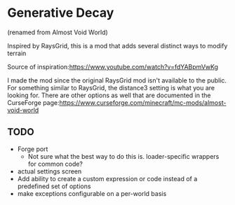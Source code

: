 # Generative Decay
(renamed from Almost Void World)

Inspired by RaysGrid, this is a mod that adds several distinct ways to modify terrain

Source of inspiration:https://www.youtube.com/watch?v=fdYABpmVwKg

I made the mod since the original RaysGrid mod isn't available to the public.
For something similar to RaysGrid, the distance3 setting is what you are looking for.
There are other options as well that are documented in the CurseForge page:https://www.curseforge.com/minecraft/mc-mods/almost-void-world

## TODO
- Forge port
    - Not sure what the best way to do this is. loader-specific wrappers for common code?
- actual settings screen
- Add ability to create a custom expression or code instead of a predefined set of options
- make exceptions configurable on a per-world basis
